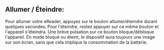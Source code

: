 ## Allumer / Éteindre:

Pour allumer votre eReader, appuyez sur le bouton allumer/éteindre durant quelques secondes. Pour l'éteindre, restez appuyer sur ce même bouton et l'appareil s'éteindra. Une brève pulsation sur ce bouton bloque/débloque l'appareil. En mode bloqué ou éteint, le dispositif aura toujours une image sur son écran, sans que cela implique la consommation de la batterie.

